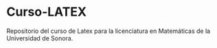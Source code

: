 # Curso-LATEX
Repositorio del curso de Latex para la licenciatura en Matemáticas de la Universidad de Sonora.
